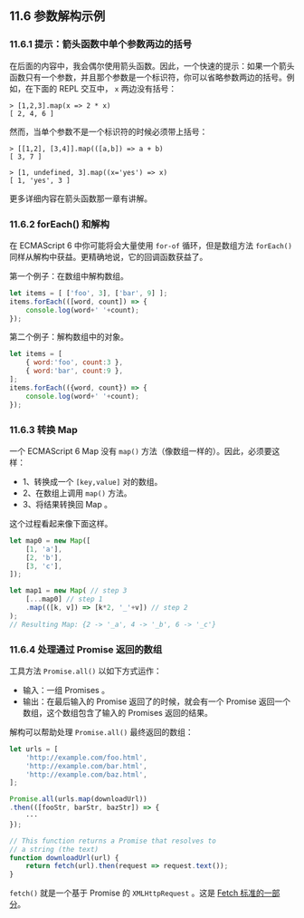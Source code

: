 ## 11.6 参数解构示例

### 11.6.1 提示：箭头函数中单个参数两边的括号

在后面的内容中，我会偶尔使用箭头函数。因此，一个快速的提示：如果一个箭头函数只有一个参数，并且那个参数是一个标识符，你可以省略参数两边的括号。例如，在下面的 REPL 交互中， `x` 两边没有括号：

```
> [1,2,3].map(x => 2 * x)
[ 2, 4, 6 ]
```

然而，当单个参数不是一个标识符的时候必须带上括号：

```
> [[1,2], [3,4]].map(([a,b]) => a + b)
[ 3, 7 ]

> [1, undefined, 3].map((x='yes') => x)
[ 1, 'yes', 3 ]
```

更多详细内容在箭头函数那一章有讲解。

### 11.6.2 forEach() 和解构

在 ECMAScript 6 中你可能将会大量使用 `for-of` 循环，但是数组方法 `forEach()` 同样从解构中获益。更精确地说，它的回调函数获益了。

第一个例子：在数组中解构数组。

```js
let items = [ ['foo', 3], ['bar', 9] ];
items.forEach(([word, count]) => {
    console.log(word+' '+count);
});
```

第二个例子：解构数组中的对象。

```js
let items = [
    { word:'foo', count:3 },
    { word:'bar', count:9 },
];
items.forEach(({word, count}) => {
    console.log(word+' '+count);
});
```

### 11.6.3 转换 Map

一个 ECMAScript 6 Map 没有 `map()` 方法（像数组一样的）。因此，必须要这样：

* 1、转换成一个 `[key,value]` 对的数组。
* 2、在数组上调用 `map()` 方法。
* 3、将结果转换回 Map 。

这个过程看起来像下面这样。

```js
let map0 = new Map([
    [1, 'a'],
    [2, 'b'],
    [3, 'c'],
]);

let map1 = new Map( // step 3
    [...map0] // step 1
    .map(([k, v]) => [k*2, '_'+v]) // step 2
);
// Resulting Map: {2 -> '_a', 4 -> '_b', 6 -> '_c'}
```

### 11.6.4 处理通过 Promise 返回的数组

工具方法 `Promise.all()` 以如下方式运作：

* 输入：一组 Promises 。
* 输出：在最后输入的 Promise 返回了的时候，就会有一个 Promise 返回一个数组，这个数组包含了输入的 Promises 返回的结果。

解构可以帮助处理 `Promise.all()` 最终返回的数组：

```js
let urls = [
    'http://example.com/foo.html',
    'http://example.com/bar.html',
    'http://example.com/baz.html',
];

Promise.all(urls.map(downloadUrl))
.then(([fooStr, barStr, bazStr]) => {
    ···
});

// This function returns a Promise that resolves to
// a string (the text)
function downloadUrl(url) {
    return fetch(url).then(request => request.text());
}
```

`fetch()` 就是一个基于 Promise 的 `XMLHttpRequest` 。这是 [Fetch 标准的一部分](https://fetch.spec.whatwg.org/#fetch-api)。